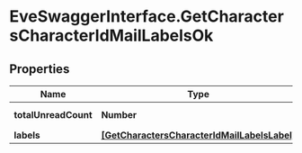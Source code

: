 # EveSwaggerInterface.GetCharactersCharacterIdMailLabelsOk

## Properties
Name | Type | Description | Notes
------------ | ------------- | ------------- | -------------
**totalUnreadCount** | **Number** | total_unread_count integer | [optional] 
**labels** | [**[GetCharactersCharacterIdMailLabelsLabel]**](GetCharactersCharacterIdMailLabelsLabel.md) | labels array | [optional] 


